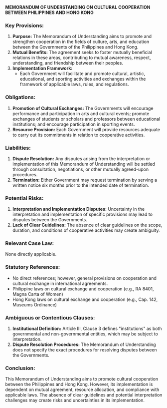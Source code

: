 **MEMORANDUM OF UNDERSTANDING ON CULTURAL COOPERATION BETWEEN PHILIPPINES AND HONG KONG**

### **Key Provisions:**

1. **Purpose:** The Memorandum of Understanding aims to promote and strengthen cooperation in the fields of culture, arts, and education between the Governments of the Philippines and Hong Kong.
2. **Mutual Benefits:** The agreement seeks to foster mutually beneficial relations in these areas, contributing to mutual awareness, respect, understanding, and friendship between their peoples.
3. **Implementation Framework:**
	* Each Government will facilitate and promote cultural, artistic, educational, and sporting activities and exchanges within the framework of applicable laws, rules, and regulations.

### **Obligations:**

1. **Promotion of Cultural Exchanges:** The Governments will encourage performance and participation in arts and cultural events; promote exchanges of students or scholars and professors between educational institutions; and encourage participation in sporting events.
2. **Resource Provision:** Each Government will provide resources adequate to carry out its commitments in relation to cooperative activities.

### **Liabilities:**

1. **Dispute Resolution:** Any disputes arising from the interpretation or implementation of this Memorandum of Understanding will be settled through consultation, negotiations, or other mutually agreed-upon procedures.
2. **Termination:** Either Government may request termination by serving a written notice six months prior to the intended date of termination.

### **Potential Risks:**

1. **Interpretation and Implementation Disputes:** Uncertainty in the interpretation and implementation of specific provisions may lead to disputes between the Governments.
2. **Lack of Clear Guidelines:** The absence of clear guidelines on the scope, duration, and conditions of cooperative activities may create ambiguity.

### **Relevant Case Law:**

None directly applicable.

### **Statutory References:**

* No direct references; however, general provisions on cooperation and cultural exchange in international agreements.
* Philippine laws on cultural exchange and cooperation (e.g., RA 8401, Magna Carta of Women)
* Hong Kong laws on cultural exchange and cooperation (e.g., Cap. 142, Museums Ordinance)

### **Ambiguous or Contentious Clauses:**

1. **Institutional Definition:** Article III, Clause 3 defines "institutions" as both governmental and non-governmental entities, which may be subject to interpretation.
2. **Dispute Resolution Procedures:** The Memorandum of Understanding does not specify the exact procedures for resolving disputes between the Governments.

### **Conclusion:**

This Memorandum of Understanding aims to promote cultural cooperation between the Philippines and Hong Kong. However, its implementation is dependent on mutual agreement, resource allocation, and compliance with applicable laws. The absence of clear guidelines and potential interpretation challenges may create risks and uncertainties in its implementation.